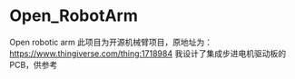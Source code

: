 # Open_RobotArm
Open robotic arm
此项目为开源机械臂项目，原地址为：https://www.thingiverse.com/thing:1718984
我设计了集成步进电机驱动板的PCB，供参考
